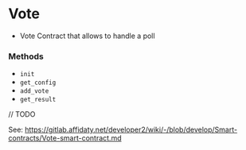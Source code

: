 # Vote
 - Vote Contract that allows to handle a poll

### Methods
 - `init`
 - `get_config`
 - `add_vote`
 - `get_result`



// TODO

See: https://gitlab.affidaty.net/developer2/wiki/-/blob/develop/Smart-contracts/Vote-smart-contract.md